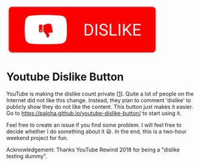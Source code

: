 <img src="dislike.png" alt="DISLIKE" width="400"/>

# Youtube Dislike Button

YouTube is making the dislike count private [[1](https://blog.youtube/news-and-events/update-to-youtube/)]. Quite a lot of people on the Internet did not like this change. Instead, they plan to comment 'dislike' to publicly show they do not like the content. This button just makes it easier. Go to <a href="https://paloha.github.io/youtube-dislike-button/" target="_blank">https://paloha.github.io/youtube-dislike-button/</a> to start using it.

Feel free to create an issue if you find some problem. I will feel free to decide whether I do something about it :smiley:. In the end, this is a two-hour weekend project for fun.

Acknowledgement: Thanks YouTube Rewind 2018 for being a "dislike testing dummy".
